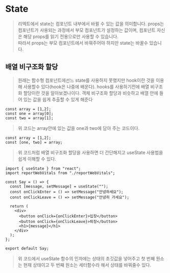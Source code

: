 # State
> 리엑트에서 state는 컴포넌트 내부에서 바뀔 수 있는 값을 의미합니다.
> props는 컴포넌트가 사용되는 과정에서 부모 컴포넌트가 설정하는 값이며, 컴포넌트 자신은 해당 props를 읽기 전용으로만 사용할 수 있습니다.<br>
> 따라서 props는 부모 컴포넌트에서 바꿔주어야 하지만 state는 바꿀수 있습니다.

## 배열 비구조화 할당
>원래는 함수형 컴포넌트에선느 state를 사용하지 못했지만 hook이란 것을 이용해 사용할수 있다(hook은 나중에 배운다).
>hooks를 사용하기전에 배열 비구조화 할당이란 것을 알아보겠나이다.
>객체 비구조화 할당과 비슷하고 배열 안에 들어 있는 값을 쉽게 추출할 수 있게 해준다

```
const array = [1,2];
const one = array[0];
const two = array[1];
```
>위 코드는 array안에 있는 값을 one과 two에 담아 주는 코드이다.
```
const array = [1,2];
const [one, two] = array;
```
>위 코드처럼 배열 비구조화 할당을 사용하면 더 간단해지고 useState 사용법을 쉽게 이해할 수 있다.
```
import { useState } from "react";
import reportWebVitals from "./reportWebVitals";

const Say = () => {
  const [message, setMessage] = useState("");
  const onClickEnter = () => setMessage("안녕하세요");
  const onClickLeave = () => setMessage("안녕히 가세요");

  return (
    <div>
      <button onClick={onClickEnter}>입장</button>
      <button onClick={onClickLeave}>퇴장</button>
      <h1>{message}</h1>
    </div>
  );
};

export default Say;
```
>위 코드에서 useState 함수의 인자에는 상태의 초깃값을 넣어주고 첫 번째 원소는 현재 상태이고 두 번째 원소는 세터함수라 해서 상태를 바꿔줄수 있다.
